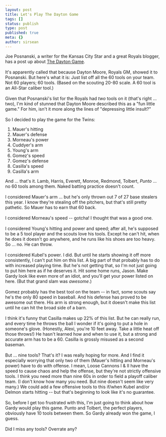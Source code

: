 ```yaml
---
layout: post
title: Let's Play The Dayton Game
tags: []
status: publish
type: post
published: true
meta: {}
author: sirsean
---
```

Joe Posnanski, a writer for the Kansas City Star and a great Royals blogger, has a post up about <a href="http://joeposnanski.com/JoeBlog/2008/05/30/the-dayton-game/">The Dayton Game</a>.<br /><br />It's apparently called that because Dayton Moore, Royals GM, showed it to Posnanski. But here's what it is: Just list off all the 60 tools on your team. Not 60 players; 60 tools. (Based on the scouting 20-80 scale. A 60 tool is an All-Star caliber tool.)<br /><br />Given that Posnanski's list for the Royals had <i>two</i> tools on it (that's right ... two), I'm kind of stunned that Dayton Moore described this as a "fun little game." For him, isn't it more along the lines of "depressing little insult?"<br /><br />So I decided to play the game for the Twins:<br /><ol><li>Mauer's hitting</li><li>Mauer's defense</li><li>Morneau's power</li><li>Cuddyer's arm</li><li>Young's arm</li><li>Gomez's speed</li><li>Gomez's defense</li><li>Casilla's speed</li><li>Casilla's arm</li></ol>And ... that's it. Lamb, Harris, Everett, Monroe, Redmond, Tolbert, <i>Punto</i> ... no 60 tools among them. Naked batting practice doesn't count.<br /><br />I considered Mauer's arm ... but he's only thrown out 7 of 27 base stealers this year. I know they're stealing off the pitchers, but that's still pretty pathetic. So Mauer has to earn that 60 back.<br /><br />I considered Morneau's speed -- gotcha! I thought that was a good one.<br /><br />I considered Young's hitting and power and speed; after all, he's supposed to be a 5 tool player and the scouts love his tools. Except he can't hit, when he does it doesn't go anywhere, and he runs like his shoes are too heavy. So ... no. He can throw.<br /><br />I considered Kubel's power. I did. But until he starts showing it off more consistently, I can't put him on this list. A big part of that probably has to do with increased playing time. But he's not getting that, so I'm not just going to put him here as if he deserves it. Hit some home runs, Jason. Make Gardy look like even more of an idiot, and you'll get your power listed on here. (But that grand slam was <i>awesome</i>.)<br /><br />Gomez probably has the best tool on the team -- in fact, some scouts say he's the only 80 speed in baseball. And his defense has proved to be awesome out there. His arm is strong enough, but it doesn't make this list until he can hit the broad side of a barn.<br /><br />I think it's funny that Casilla makes up 22% of this list. But he can really run, and every time he throws the ball I wonder if it's going to put a hole in someone's glove. (Honestly, Alexi, you're 10 feet away. Take a little heat off those throws!) He hasn't learned how and when to use it, but a strong and accurate arm has to be a 60. Casilla is grossly misused as a second baseman.<br /><br />But ... nine tools? That's it? I was really hoping for more. And I find it especially worrying that only two of them (Mauer's hitting and Morneau's power) have to do with offense. I mean, Loose Cannons I &amp; II have the speed to cause chaos and help the offense, but they're not strictly offensive tools. I think you need more than nine 60s in order to field a playoff caliber team. (I don't know how many you need. But nine doesn't seem like very many.) We could add a few offensive tools to this if/when Kubel and/or Delmon starts hitting -- but that's beginning to look like it's no guarantee.<br /><br />So, before I get too frustrated with this, I'm just going to think about how Gardy would play this game. Punto and Tolbert, the perfect players, obviously have 10 tools between them. So Gardy already won the game, I guess. <br /><br />Did I miss any tools? Overrate any?<br />
